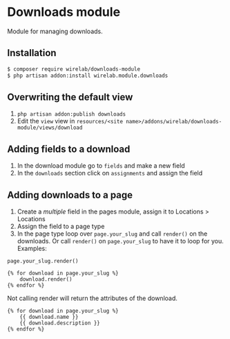 # Downloads module
Module for managing downloads.

## Installation
```bash
$ composer require wirelab/downloads-module
$ php artisan addon:install wirelab.module.downloads
```

## Overwriting the default view
1. `php artisan addon:publish downloads`
2. Edit the `view` view in `resources/<site name>/addons/wirelab/downloads-module/views/download`

## Adding fields to a download
1. In the download module go to `fields` and make a new field
2. In the `downloads` section click on `assignments` and assign the field

## Adding downloads to a page
1. Create a _multiple_ field in the pages module, assign it to Locations > Locations
2. Assign the field to a page type
3. In the page type loop over `page.your_slug` and call `render()` on the downloads. Or call `render()` on `page.your_slug` to have it to loop for you.
Examples:
```twig
page.your_slug.render()
```
```twig
{% for download in page.your_slug %}
	download.render()
{% endfor %}
```
Not calling render will return the attributes of the download.
```twig
{% for download in page.your_slug %}
	{{ download.name }}
	{{ download.description }}
{% endfor %}
```
